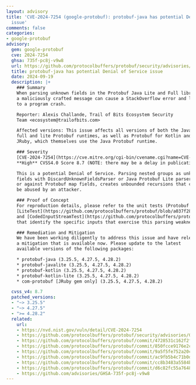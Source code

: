 ```yaml
---
layout: advisory
title: 'CVE-2024-7254 (google-protobuf): protobuf-java has potential Denial of Service
  issue'
comments: false
categories:
- google-protobuf
advisory:
  gem: google-protobuf
  cve: 2024-7254
  ghsa: 735f-pc8j-v9w8
  url: https://github.com/protocolbuffers/protobuf/security/advisories/GHSA-735f-pc8j-v9w8
  title: protobuf-java has potential Denial of Service issue
  date: 2024-09-19
  description: |+
    ### Summary
    When parsing unknown fields in the Protobuf Java Lite and Full library,
    a maliciously crafted message can cause a StackOverflow error and lead
    to a program crash.

    Reporter: Alexis Challande, Trail of Bits Ecosystem Security
    Team <ecosystem@trailofbits.com>

    Affected versions: This issue affects all versions of both the Java
    full and lite Protobuf runtimes, as well as Protobuf for Kotlin and
    JRuby, which themselves use the Java Protobuf runtime.

    ### Severity
    [CVE-2024-7254](https://cve.mitre.org/cgi-bin/cvename.cgi?name=CVE-2024-7254)
    **High** CVSS4.0 Score 8.7 (NOTE: there may be a delay in publication)

    This is a potential Denial of Service. Parsing nested groups as unknown
    fields with DiscardUnknownFieldsParser or Java Protobuf Lite parser,
    or against Protobuf map fields, creates unbounded recursions that can
    be abused by an attacker.

    ### Proof of Concept
    For reproduction details, please refer to the unit tests (Protobuf Java
    [LiteTest](https://github.com/protocolbuffers/protobuf/blob/a037f28ff81ee45ebe008c64ab632bf5372242ce/java/lite/src/test/java/com/google/protobuf/LiteTest.java)
    and [CodedInputStreamTest](https://github.com/protocolbuffers/protobuf/blob/a037f28ff81ee45ebe008c64ab632bf5372242ce/java/core/src/test/java/com/google/protobuf/CodedInputStreamTest.java))
    that identify the specific inputs that exercise this parsing weakness.

    ### Remediation and Mitigation
    We have been working diligently to address this issue and have released
    a mitigation that is available now. Please update to the latest
    available versions of the following packages:

    * protobuf-java (3.25.5, 4.27.5, 4.28.2)
    * protobuf-javalite (3.25.5, 4.27.5, 4.28.2)
    * protobuf-kotlin (3.25.5, 4.27.5, 4.28.2)
    * protobuf-kotlin-lite (3.25.5, 4.27.5, 4.28.2)
    * com-protobuf [JRuby gem only] (3.25.5, 4.27.5, 4.28.2)

  cvss_v4: 8.7
  patched_versions:
  - "~> 3.25.5"
  - "~> 4.27.5"
  - ">= 4.28.2"
  related:
    url:
    - https://nvd.nist.gov/vuln/detail/CVE-2024-7254
    - https://github.com/protocolbuffers/protobuf/security/advisories/GHSA-735f-pc8j-v9w8
    - https://github.com/protocolbuffers/protobuf/commit/4728531c162f2f9e8c2ca1add713cfee2db6be3b
    - https://github.com/protocolbuffers/protobuf/commit/850fcce9176e2c9070614dab53537760498c926b
    - https://github.com/protocolbuffers/protobuf/commit/9a5f5fe752a20cbac2e722b06949ac985abdd534
    - https://github.com/protocolbuffers/protobuf/commit/ac9fb5b4c71b0dd80985b27684e265d1f03abf46
    - https://github.com/protocolbuffers/protobuf/commit/cc8b3483a5584b3301e3d43d17eb59704857ffaa
    - https://github.com/protocolbuffers/protobuf/commit/d6c82fc55a76481c676f541a255571e8950bb8c3
    - https://github.com/advisories/GHSA-735f-pc8j-v9w8
---
```

